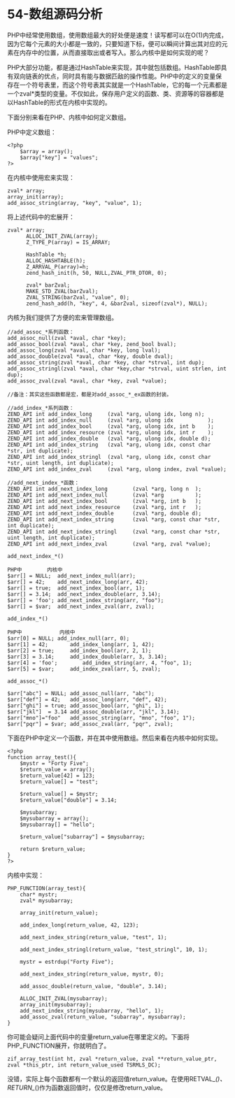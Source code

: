 # 54-数组源码分析
PHP中经常使用数组，使用数组最大的好处便是速度！读写都可以在O(1)内完成，因为它每个元素的大小都是一致的，只要知道下标，便可以瞬间计算出其对应的元素在内存中的位置，从而直接取出或者写入。那么内核中是如何实现的呢？

PHP大部分功能，都是通过HashTable来实现，其中就包括数组。HashTable即具有双向链表的优点，同时具有能与数据匹敌的操作性能。PHP中的定义的变量保存在一个符号表里，而这个符号表其实就是一个HashTable，它的每一个元素都是一个zval*类型的变量。不仅如此，保存用户定义的函数、类、资源等的容器都是以HashTable的形式在内核中实现的。

下面分别来看在PHP、内核中如何定义数组。

PHP中定义数组：

    <?php  
        $array = array();  
        $array["key"] = "values";  
    ?>  

在内核中使用宏来实现：

    zval* array;  
    array_init(array);  
    add_assoc_string(array, "key", "value", 1);  

将上述代码中的宏展开：

    zval* array;  
          ALLOC_INIT_ZVAL(array);  
          Z_TYPE_P(array) = IS_ARRAY;  
      
          HashTable *h;  
          ALLOC_HASHTABLE(h);  
          Z_ARRVAL_P(array)=h;  
          zend_hash_init(h, 50, NULL,ZVAL_PTR_DTOR, 0);  
      
          zval* barZval;  
          MAKE_STD_ZVAL(barZval);  
          ZVAL_STRING(barZval, "value", 0);  
          zend_hash_add(h, "key", 4, &barZval, sizeof(zval*), NULL);  

内核为我们提供了方便的宏来管理数组。

    //add_assoc_*系列函数：  
    add_assoc_null(zval *aval, char *key);  
    add_assoc_bool(zval *aval, char *key, zend_bool bval);  
    add_assoc_long(zval *aval, char *key, long lval);  
    add_assoc_double(zval *aval, char *key, double dval);  
    add_assoc_string(zval *aval, char *key, char *strval, int dup);  
    add_assoc_stringl(zval *aval, char *key,char *strval, uint strlen, int dup);  
    add_assoc_zval(zval *aval, char *key, zval *value);  
  
    //备注：其实这些函数都是宏，都是对add_assoc_*_ex函数的封装。  
      
    //add_index_*系列函数：  
    ZEND_API int add_index_long     (zval *arg, ulong idx, long n);  
    ZEND_API int add_index_null     (zval *arg, ulong idx           );  
    ZEND_API int add_index_bool     (zval *arg, ulong idx, int b    );  
    ZEND_API int add_index_resource (zval *arg, ulong idx, int r    );  
    ZEND_API int add_index_double   (zval *arg, ulong idx, double d);  
    ZEND_API int add_index_string   (zval *arg, ulong idx, const char *str, int duplicate);  
    ZEND_API int add_index_stringl  (zval *arg, ulong idx, const char *str, uint length, int duplicate);  
    ZEND_API int add_index_zval     (zval *arg, ulong index, zval *value);  
  
    //add_next_index_*函数：  
    ZEND_API int add_next_index_long        (zval *arg, long n  );  
    ZEND_API int add_next_index_null        (zval *arg          );  
    ZEND_API int add_next_index_bool        (zval *arg, int b   );  
    ZEND_API int add_next_index_resource    (zval *arg, int r   );  
    ZEND_API int add_next_index_double      (zval *arg, double d);  
    ZEND_API int add_next_index_string      (zval *arg, const char *str, int duplicate);  
    ZEND_API int add_next_index_stringl     (zval *arg, const char *str, uint length, int duplicate);  
    ZEND_API int add_next_index_zval        (zval *arg, zval *value);  

    add_next_index_*()

    PHP中        内核中  
    $arr[] = NULL;  add_next_index_null(arr);  
    $arr[] = 42;    add_next_index_long(arr, 42);  
    $arr[] = true;  add_next_index_bool(arr, 1);  
    $arr[] = 3.14;  add_next_index_double(arr, 3.14);  
    $arr[] = 'foo'; add_next_index_string(arr, "foo");  
    $arr[] = $var;  add_next_index_zval(arr, zval);  

    add_index_*()

    PHP中            内核中  
    $arr[0] = NULL; add_index_null(arr, 0);  
    $arr[1] = 42;       add_index_long(arr, 1, 42);  
    $arr[2] = true;     add_index_bool(arr, 2, 1);  
    $arr[3] = 3.14;     add_index_double(arr, 3, 3.14);  
    $arr[4] = 'foo';        add_index_string(arr, 4, "foo", 1);  
    $arr[5] = $var;     add_index_zval(arr, 5, zval);  

    add_assoc_*()

    $arr["abc"] = NULL; add_assoc_null(arr, "abc");  
    $arr["def"] = 42;   add_assoc_long(arr, "def", 42);  
    $arr["ghi"] = true; add_assoc_bool(arr, "ghi", 1);  
    $arr["jkl"]  = 3.14 add_assoc_double(arr, "jkl", 3.14);  
    $arr["mno"]="foo"   add_assoc_string(arr, "mno", "foo", 1");  
    $arr["pqr"] = $var; add_assoc_zval(arr, "pqr", zval);  

下面在PHP中定义一个函数，并在其中使用数组。然后来看在内核中如何实现。

    <?php  
    function array_test(){  
        $mystr = "Forty Five";  
        $return_value = array();  
        $return_value[42] = 123;  
        $return_value[] = "test";  
          
        $return_value[] = $mystr;  
        $return_value["double"] = 3.14;  
          
        $mysubarray;  
        $mysubarray = array();  
        $mysubarray[] = "hello";  
          
        $return_value["subarray"] = $mysubarray;  
      
        return $return_value;  
    }  
    ?>  

内核中实现：

    PHP_FUNCTION(array_test){  
        char* mystr;  
        zval* mysubarray;  
      
        array_init(return_value);  
      
        add_index_long(return_value, 42, 123);  
      
        add_next_index_string(return_value, "test", 1);  
      
        add_next_index_stringl(return_value, "test_stringl", 10, 1);  
      
        mystr = estrdup("Forty Five");  
      
        add_next_index_string(return_value, mystr, 0);  
      
        add_assoc_double(return_value, "double", 3.14);  
      
        ALLOC_INIT_ZVAL(mysubarray);  
        array_init(mysubarray);  
        add_next_index_string(mysubarray, "hello", 1);  
        add_assoc_zval(return_value, "subarray", mysubarray);  
    }  

你可能会疑问上面代码中的变量return_value在哪里定义的。下面将PHP_FUNCTION展开，你就明白了。

    zif_array_test(int ht, zval *return_value, zval **return_value_ptr, zval *this_ptr, int return_value_used TSRMLS_DC);

没错，实际上每个函数都有一个默认的返回值return_value。在使用RETVAL_*()、RETURN_*()作为函数返回值时，仅仅是修改return_value。
